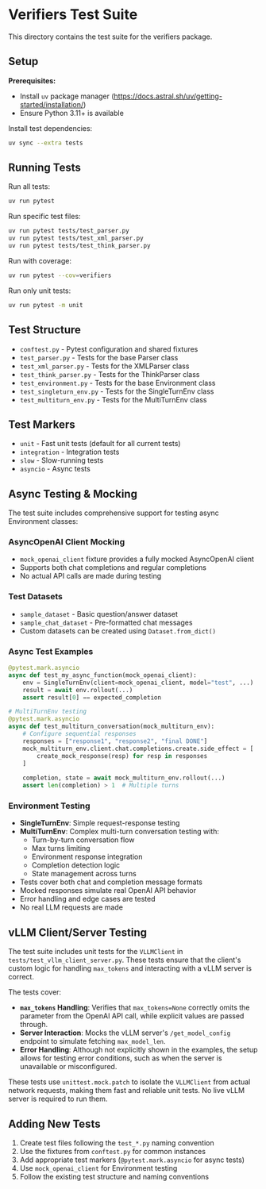 # Verifiers Test Suite

This directory contains the test suite for the verifiers package.

## Setup

**Prerequisites:**
- Install `uv` package manager (https://docs.astral.sh/uv/getting-started/installation/)
- Ensure Python 3.11+ is available

Install test dependencies:

```bash
uv sync --extra tests
```

## Running Tests

Run all tests:

```bash
uv run pytest
```

Run specific test files:

```bash
uv run pytest tests/test_parser.py
uv run pytest tests/test_xml_parser.py
uv run pytest tests/test_think_parser.py
```

Run with coverage:

```bash
uv run pytest --cov=verifiers
```

Run only unit tests:

```bash
uv run pytest -m unit
```

## Test Structure

- `conftest.py` - Pytest configuration and shared fixtures
- `test_parser.py` - Tests for the base Parser class
- `test_xml_parser.py` - Tests for the XMLParser class  
- `test_think_parser.py` - Tests for the ThinkParser class
- `test_environment.py` - Tests for the base Environment class
- `test_singleturn_env.py` - Tests for the SingleTurnEnv class
- `test_multiturn_env.py` - Tests for the MultiTurnEnv class

## Test Markers

- `unit` - Fast unit tests (default for all current tests)
- `integration` - Integration tests
- `slow` - Slow-running tests
- `asyncio` - Async tests

## Async Testing & Mocking

The test suite includes comprehensive support for testing async Environment classes:

### AsyncOpenAI Client Mocking
- `mock_openai_client` fixture provides a fully mocked AsyncOpenAI client
- Supports both chat completions and regular completions
- No actual API calls are made during testing

### Test Datasets
- `sample_dataset` - Basic question/answer dataset
- `sample_chat_dataset` - Pre-formatted chat messages
- Custom datasets can be created using `Dataset.from_dict()`

### Async Test Examples
```python
@pytest.mark.asyncio
async def test_my_async_function(mock_openai_client):
    env = SingleTurnEnv(client=mock_openai_client, model="test", ...)
    result = await env.rollout(...)
    assert result[0] == expected_completion

# MultiTurnEnv testing
@pytest.mark.asyncio  
async def test_multiturn_conversation(mock_multiturn_env):
    # Configure sequential responses
    responses = ["response1", "response2", "final DONE"]
    mock_multiturn_env.client.chat.completions.create.side_effect = [
        create_mock_response(resp) for resp in responses
    ]
    
    completion, state = await mock_multiturn_env.rollout(...)
    assert len(completion) > 1  # Multiple turns
```

### Environment Testing
- **SingleTurnEnv**: Simple request-response testing
- **MultiTurnEnv**: Complex multi-turn conversation testing with:
  - Turn-by-turn conversation flow
  - Max turns limiting
  - Environment response integration
  - Completion detection logic
  - State management across turns
- Tests cover both chat and completion message formats
- Mocked responses simulate real OpenAI API behavior
- Error handling and edge cases are tested
- No real LLM requests are made

## vLLM Client/Server Testing

The test suite includes unit tests for the `VLLMClient` in `tests/test_vllm_client_server.py`. These tests ensure that the client's custom logic for handling `max_tokens` and interacting with a vLLM server is correct.

The tests cover:
- **`max_tokens` Handling**: Verifies that `max_tokens=None` correctly omits the parameter from the OpenAI API call, while explicit values are passed through.
- **Server Interaction**: Mocks the vLLM server's `/get_model_config` endpoint to simulate fetching `max_model_len`.
- **Error Handling**: Although not explicitly shown in the examples, the setup allows for testing error conditions, such as when the server is unavailable or misconfigured.

These tests use `unittest.mock.patch` to isolate the `VLLMClient` from actual network requests, making them fast and reliable unit tests. No live vLLM server is required to run them.

## Adding New Tests

1. Create test files following the `test_*.py` naming convention
2. Use the fixtures from `conftest.py` for common instances
3. Add appropriate test markers (`@pytest.mark.asyncio` for async tests)
4. Use `mock_openai_client` for Environment testing
5. Follow the existing test structure and naming conventions